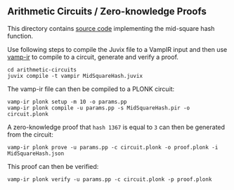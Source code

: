 ## Arithmetic Circuits / Zero-knowledge Proofs

This directory contains [source code](./MidSquareHash.juvix) implementing the mid-square hash function.

Use following steps to compile the Juvix file to a VampIR input and then use
[vamp-ir](https://github.com/anoma/vamp-ir) to compile to a circuit, generate
and verify a proof.

``` shell
cd arithmetic-circuits
juvix compile -t vampir MidSquareHash.juvix
```

The vamp-ir file can then be compiled to a PLONK circuit:

``` shell
vamp-ir plonk setup -m 10 -o params.pp
vamp-ir plonk compile -u params.pp -s MidSquareHash.pir -o circuit.plonk
```

A zero-knowledge proof that `hash 1367` is equal to `3` can then be generated from the circuit:

``` shell
vamp-ir plonk prove -u params.pp -c circuit.plonk -o proof.plonk -i MidSquareHash.json
```

This proof can then be verified:

``` shell
vamp-ir plonk verify -u params.pp -c circuit.plonk -p proof.plonk
```
